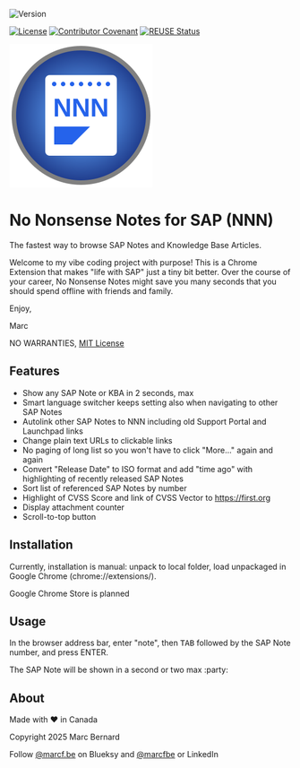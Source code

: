 ![Version](https://img.shields.io/github/manifest-json/v/marcfbe/chrome-no-nonsense-notes?label=Version&color=blue)

[![License](https://img.shields.io/github/license/marcfbe/chrome-no-nonsense-notes?label=License&color=success)](https://github.com/marcfbe/chrome-no-nonsense-notes/blob/main/LICENSE)
[![Contributor Covenant](https://img.shields.io/badge/Contributor%20Covenant-2.1-4baaaa.svg?color=success)](https://github.com/abapPM/.github/blob/main/CODE_OF_CONDUCT.md)
[![REUSE Status](https://api.reuse.software/badge/github.com/marcfbe/chrome-no-nonsense-notes)](https://api.reuse.software/info/github.com/marcfbe/chrome-no-nonsense-notes)

![NNN](https://raw.githubusercontent.com/marcfbe/chrome-no-nonsense-notes/main/img/nnn_logo.svg)

# No Nonsense Notes for SAP (NNN)

The fastest way to browse SAP Notes and Knowledge Base Articles.

Welcome to my vibe coding project with purpose! This is a Chrome Extension that makes "life with SAP" just a tiny bit better. Over the course of your career, No Nonsense Notes might save you many seconds that you should spend offline with friends and family.

Enjoy,

Marc

NO WARRANTIES, [MIT License](https://github.com/marcfbe/chrome-no-nonsense-notes/blob/main/LICENSE)

## Features

- Show any SAP Note or KBA in 2 seconds, max
- Smart language switcher keeps setting also when navigating to other SAP Notes
- Autolink other SAP Notes to NNN including old Support Portal and Launchpad links
- Change plain text URLs to clickable links
- No paging of long list so you won't have to click "More..." again and again
- Convert "Release Date" to ISO format and add "time ago" with highlighting of recently released SAP Notes
- Sort list of referenced SAP Notes by number
- Highlight of CVSS Score and link of CVSS Vector to https://first.org
- Display attachment counter
- Scroll-to-top button

## Installation

Currently, installation is manual: unpack to local folder, load unpackaged in Google Chrome (chrome://extensions/).

Google Chrome Store is planned

## Usage

In the browser address bar, enter "note", then <kbd>TAB</kbd> followed by the SAP Note number, and press <kdb>ENTER</kbd>.

The SAP Note will be shown in a second or two max :party:

## About

Made with ❤ in Canada

Copyright 2025 Marc Bernard

Follow [@marcf.be](https://bsky.app/profile/marcf.be) on Blueksy and [@marcfbe](https://linkedin.com/in/marcfbe) or LinkedIn
